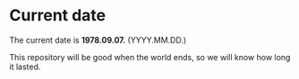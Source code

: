 # Current date

The current date is **1978.09.07.** (YYYY.MM.DD.)

This repository will be good when the world ends, so we will know how long it lasted.